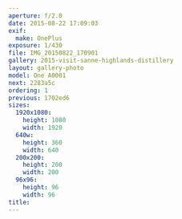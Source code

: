 ```yaml
---
aperture: f/2.0
date: 2015-08-22 17:09:03
exif:
  make: OnePlus
exposure: 1/430
file: IMG_20150822_170901
gallery: 2015-visit-sanne-highlands-distillery
layout: gallery-photo
model: One A0001
next: 2283a5c
ordering: 1
previous: 1702ed6
sizes:
  1920x1080:
    height: 1080
    width: 1920
  640w:
    height: 360
    width: 640
  200x200:
    height: 200
    width: 200
  96x96:
    height: 96
    width: 96
title: 
---
```

